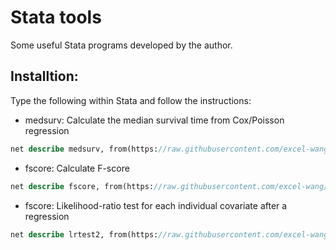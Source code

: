# Stata tools
Some useful Stata programs developed by the author.

## Installtion:
Type the following within Stata and follow the instructions:

- medsurv: Calculate the median survival time from Cox/Poisson regression
```stata
net describe medsurv, from(https://raw.githubusercontent.com/excel-wang/stata/master/)
```

- fscore: Calculate F-score
```stata
net describe fscore, from(https://raw.githubusercontent.com/excel-wang/stata/master/)
```
- fscore: Likelihood-ratio test for each individual covariate after a regression
```stata
net describe lrtest2, from(https://raw.githubusercontent.com/excel-wang/stata/master/)
```
